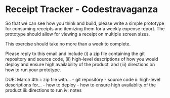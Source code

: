 # Receipt Tracker - Codestravaganza

So that we can see how you think and build, please write a simple prototype for consuming receipts and itemizing them for a weekly expense report.  The prototype should allow for viewing a receipt on multiple screen sizes.

This exercise should take no more than a week to complete.

Please reply to this email and include (i) a zip file containing the git repository and source code, (ii) high-level descriptions of how you would deploy and ensure high availability of the product, and (iii) directions on how to run your prototype.


DUE: March 4th
i: zip file with...
	- git repository
	- source code
ii: high-level descriptions for...
	- how to deploy
	- how to ensure high availablity of the product
iii: directions to run
iv: notes

